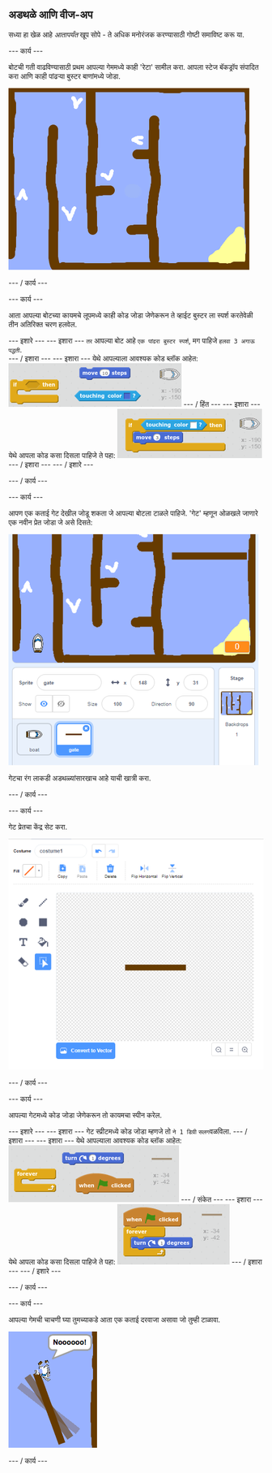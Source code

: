 ## अडथळे आणि वीज-अप

सध्या हा खेळ आहे *आतापर्यंत* खूप सोपे - ते अधिक मनोरंजक करण्यासाठी गोष्टी समाविष्ट करू या.

\--- कार्य \---

बोटची गती वाढविण्यासाठी प्रथम आपल्या गेममध्ये काही 'रेटा' सामील करा. आपला स्टेज बॅकड्रॉप संपादित करा आणि काही पांढऱ्या बुस्टर बाणांमध्ये जोडा.

![स्क्रीनशॉट](images/boat-boost.png)

\--- / कार्य \---

\--- कार्य \---

आता आपल्या बोटच्या कायमचे लूपमध्ये काही कोड जोडा जेणेकरून ते व्हाईट बुस्टर ला स्पर्श करतेवेळी तीन अतिरिक्त चरण हलवेल.

\--- इशारे \--- \--- इशारा \--- `तर` आपल्या बोट आहे `एक पांढरा बुस्टर स्पर्श`, मग पाहिजे `हलवा 3 अगाऊ पद्धती`.  
\--- / इशारा \--- \--- इशारा \--- येथे आपल्याला आवश्यक कोड ब्लॉक आहेत: ![screenshot](images/boat-boost-blocks.png) \--- / हिंत \--- \--- इशारा \--- येथे आपला कोड कसा दिसला पाहिजे ते पहा: ![screenshot](images/boat-boost-code.png) \--- / इशारा \--- \--- / इशारे \---

\--- / कार्य \---

\--- कार्य \---

आपण एक कताई गेट देखील जोडू शकता जे आपल्या बोटला टाळले पाहिजे. 'गेट' म्हणून ओळखले जाणारे एक नवीन प्रेत जोडा जे असे दिसते:

![स्क्रीनशॉट](images/boat-gate.png)

गेटचा रंग लाकडी अडथळ्यांसारखाच आहे याची खात्री करा.

\--- / कार्य \---

\--- कार्य \---

गेट प्रेतचा केंद्र सेट करा.

![स्क्रीनशॉट](images/boat-center.png)

\--- / कार्य \---

\--- कार्य \---

आपल्या गेटमध्ये कोड जोडा जेणेकरून तो कायमचा स्पीन करेल.

\--- इशारे \--- \--- इशारा \--- गेट स्प्रीटमध्ये कोड जोडा म्हणजे तो `ने 1 डिग्री` `सलग`वळविला. \--- / इशारा \--- \--- इशारा \--- येथे आपल्याला आवश्यक कोड ब्लॉक आहेत: ![screenshot](images/boat-spin-blocks.png) \--- / संकेत \--- \--- इशारा \--- येथे आपला कोड कसा दिसला पाहिजे ते पहा: ![screenshot](images/boat-spin-code.png) \--- / इशारा \--- \--- / इशारे \---

\--- / कार्य \---

\--- कार्य \---

आपल्या गेमची चाचणी घ्या तुमच्याकडे आता एक कताई दरवाजा असावा जो तुम्ही टाळावा.

![स्क्रीनशॉट](images/boat-gate-test.png)

\--- / कार्य \---
